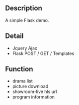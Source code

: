 ## Description
A simple Flask demo.

## Detail

+ Jquery Ajax
+ Flask POST / GET / Templates

## Function

+ drama list
+ picture download
+ showroom-live hls url
+ program information